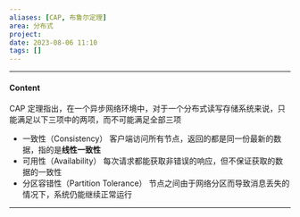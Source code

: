 ```yaml
---
aliases: [CAP, 布鲁尔定理]
area: 分布式
project: 
date: 2023-08-06 11:10
tags: []
---
```

---
#### Content
CAP 定理指出，在一个异步网络环境中，对于一个分布式读写存储系统来说，只能满足以下三项中的两项，而不可能满足全部三项
- 一致性（Consistency）
    客户端访问所有节点，返回的都是同一份最新的数据，指的是**线性一致性**
- 可用性（Availability）
    每次请求都能获取非错误的响应，但不保证获取的数据的一致性
- 分区容错性（Partition Tolerance）
    节点之间由于网络分区而导致消息丢失的情况下，系统仍能继续正常运行





---
